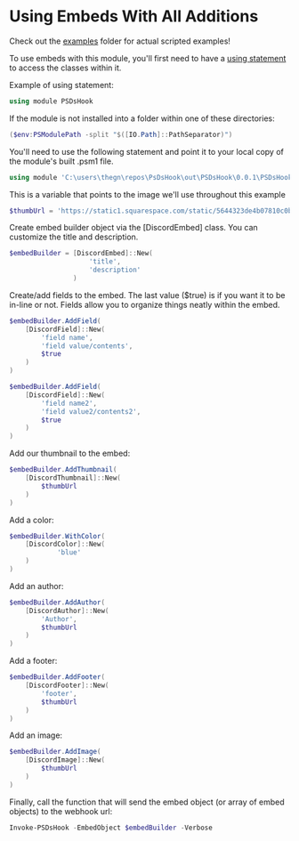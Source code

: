 # Using Embeds With All Additions

Check out the [examples](https://github.com/gngrninja/PSDsHook/tree/master/examples) folder for actual scripted examples!

To use embeds with this module, you'll first need to have a [using statement](https://docs.microsoft.com/en-us/powershell/module/microsoft.powershell.core/about/about_using?view=powershell-6) to access the classes within it.

Example of using statement:
```powershell
using module PSDsHook
```

If the module is not installed into a folder within one of these directories:
```powershell
($env:PSModulePath -split "$([IO.Path]::PathSeparator)")
```

You'll need to use the following statement and point it to your local copy of the module's built .psm1 file.
```powershell
using module 'C:\users\thegn\repos\PsDsHook\out\PSDsHook\0.0.1\PSDsHook.psm1'
```

This is a variable that points to the image we'll use throughout this example
```powershell
$thumbUrl = 'https://static1.squarespace.com/static/5644323de4b07810c0b6db7b/t/5aa44874e4966bde3633b69c/1520715914043/webhook_resized.png'
```

Create embed builder object via the [DiscordEmbed] class. 
You can customize the title and description.
```powershell
$embedBuilder = [DiscordEmbed]::New(
                    'title',
                    'description'
                )
```

Create/add fields to the embed. The last value ($true) is if you want it to be in-line or not.
Fields allow you to organize things neatly within the embed.
```powershell
$embedBuilder.AddField(
    [DiscordField]::New(
        'field name', 
        'field value/contents', 
        $true
    )
)

$embedBuilder.AddField(
    [DiscordField]::New(
        'field name2',
        'field value2/contents2', 
        $true
    )
)
```

Add our thumbnail to the embed:
```powershell
$embedBuilder.AddThumbnail(
    [DiscordThumbnail]::New(
        $thumbUrl
    )
)
```

Add a color:
```powershell
$embedBuilder.WithColor(
    [DiscordColor]::New(
            'blue'
    )
)
```

Add an author:
```powershell
$embedBuilder.AddAuthor(
    [DiscordAuthor]::New(
        'Author',
        $thumbUrl
    )
)
```

Add a footer:
```powershell
$embedBuilder.AddFooter(
    [DiscordFooter]::New(
        'footer',
        $thumbUrl
    )
)
```

Add an image:
```powershell
$embedBuilder.AddImage(
    [DiscordImage]::New(
        $thumbUrl
    )
)
```

Finally, call the function that will send the embed object (or array of embed objects) to the webhook url:
```powershell
Invoke-PSDsHook -EmbedObject $embedBuilder -Verbose
```